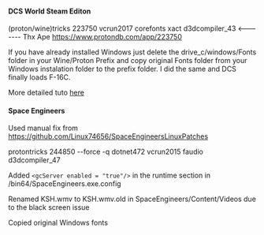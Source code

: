 #### DCS World Steam Editon

(proton/wine)tricks 223750 vcrun2017 corefonts xact d3dcompiler_43  <------- Thx Ape https://www.protondb.com/app/223750

If you have already installed Windows just delete the drive_c/windows/Fonts folder in your Wine/Proton Prefix and copy original Fonts folder from your Windows instalation folder to the prefix folder. I did the same and DCS finally loads F-16C.

More detailed tuto [here](https://github.com/TheZoq2/dcs_on_linux)


#### Space Engineers

Used manual fix from https://github.com/Linux74656/SpaceEngineersLinuxPatches

protontricks 244850 --force -q dotnet472 vcrun2015 faudio d3dcompiler_47

Added `<gcServer enabled = "true"/>` in the runtime section in /bin64/SpaceEngineers.exe.config


Renamed KSH.wmv to KSH.wmv.old in SpaceEngineers/Content/Videos due to the black screen issue

Copied original Windows fonts